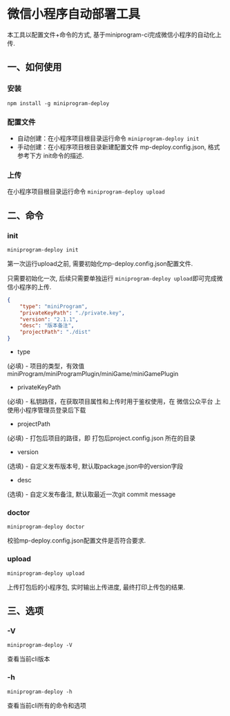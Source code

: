# 微信小程序自动部署工具

本工具以配置文件+命令的方式, 基于miniprogram-ci完成微信小程序的自动化上传. 

## 一、如何使用

### **安装**

`npm install -g miniprogram-deploy`

### **配置文件**

* 自动创建：在小程序项目根目录运行命令 `miniprogram-deploy init`
* 手动创建：在小程序项目根目录新建配置文件 mp-deploy.config.json, 格式参考下方 init命令的描述.
### **上传**

在小程序项目根目录运行命令 `miniprogram-deploy upload`


## 二、命令

### **init**

`miniprogram-deploy init`

第一次运行upload之前, 需要初始化mp-deploy.config.json配置文件.

只需要初始化一次, 后续只需要单独运行 `miniprogram-deploy upload`即可完成微信小程序的上传.


```json
{
    "type": "miniProgram",
    "privateKeyPath": "./private.key",
    "version": "2.1.1",
    "desc": "版本备注",
    "projectPath": "./dist"
}
```
- type

(必填) - 项目的类型，有效值 miniProgram/miniProgramPlugin/miniGame/miniGamePlugin

- privateKeyPath
 
(必填) - 私钥路径，在获取项目属性和上传时用于鉴权使用，在 微信公众平台 上使用小程序管理员登录后下载

- projectPath

(必填) - 打包后项目的路径，即 打包后project.config.json 所在的目录

- version

(选填) - 自定义发布版本号, 默认取package.json中的version字段

- desc

(选填) - 自定义发布备注, 默认取最近一次git commit message


### **doctor**

`miniprogram-deploy doctor`

校验mp-deploy.config.json配置文件是否符合要求.

### **upload**

`miniprogram-deploy upload`

上传打包后的小程序包, 实时输出上传进度, 最终打印上传包的结果.


## 三、选项

### **-V**

`miniprogram-deploy -V`

查看当前cli版本

### **-h**

`miniprogram-deploy -h`

查看当前cli所有的命令和选项
